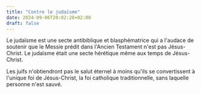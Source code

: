```yaml
---
title: "Contre le judaïsme"
date: 2024-09-06T20:02:28+02:00
draft: false
---
```



Le judaïsme est une secte antibiblique et blasphématrice qui a l'audace de soutenir que le Messie prédit dans l'Ancien Testament n'est pas Jésus-Christ. Le judaïsme était une secte hérétique même aux temps de Jésus-Christ.

Les juifs n'obtiendront pas le salut éternel à moins qu'ils se convertissent à l'unique foi de Jésus-Christ, la foi catholique traditionnelle, sans laquelle personne n'est sauvé.

